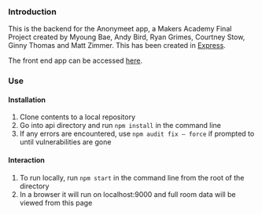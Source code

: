 ### Introduction

This is the backend for the Anonymeet app, a Makers Academy Final Project created by Myoung Bae, Andy Bird, Ryan Grimes, Courtney Stow, Ginny Thomas and Matt Zimmer. This has been created in [Express](https://expressjs.com/).

The front end app can be accessed [here](https://github.com/mhbae-dev/anonymeet).

### Use

#### Installation

1. Clone contents to a local repository
2. Go into api directory and run `npm install` in the command line
3. If any errors are encountered, use `npm audit fix — force` if prompted to until vulnerabilities are gone

#### Interaction

1. To run locally, run `npm start` in the command line from the root of the directory
2. In a browser it will run on localhost:9000 and full room data will be viewed from this page


